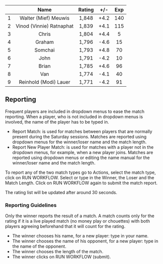 | |Name|Rating|+/-|Exp|
|-|:--:|:----:|:-:|:-:|
|1|Walter (Mief) Meuwis|1,848|+4.2|140|
|2|Vinod (Vinnie) Ratnaphat|1,839|+4.1|115|
|3|Chris|1,804|+4.4|5|
|4|Graham|1,796|-4.6|15|
|5|Somchai|1,793|+4.8|70|
|6|John|1,791|-4.2|10|
|7|Brian|1,785|+4.6|96|
|8|Van|1,774|-4.1|40|
|9|Reinhold (Modi) Lauer|1,771|-4.2|91|

 

## Reporting

Frequent players are included in dropdown menus to ease the match reporting.
When a player, who is not included in dropdown menus is involved, the name of the player has to be typed in.

- Report Match:  is used for matches between players that are normally present during the Saturday sessions.
Matches are reported using dropdown menus for the winner/loser name and the match length.
- Report New Player Match:  is used for matches with a player not in the dropdown menus, for example, when a new player joins.
Matches are reported using dropdown menus or editing the name manual for the winner/loser name and the match length.

To report any of the two match types go to Actions, select the match type, click on RUN WORKFLOW.
Select or type in the Winner, the Loser and the Match Length.
Click on RUN WORKFLOW again to submit the match report.

The rating list will be updated after around 30 seconds.

### Reporting Guidelines

Only the winner reports the result of a match.
A match counts only for the rating if it is a live played match (no money play or chouettes)
with both players agreeing beforehand that it will count for the rating.

- The winner chooses his name, for a new player: type in your name.
- The winner chooses the name of his opponent, for a new player: type in the name of the opponent.
- The winner chooses the length of the match.
- The winner clicks on RUN WORKFLOW (submit).
